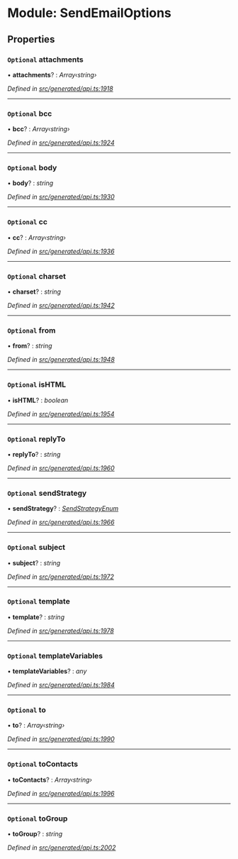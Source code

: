 # Module: SendEmailOptions

## Properties

### `Optional` attachments

• **attachments**? : *Array‹string›*

*Defined in [src/generated/api.ts:1918](https://github.com/mailslurp/mailslurp-client/blob/a26884c/src/generated/api.ts#L1918)*

___

### `Optional` bcc

• **bcc**? : *Array‹string›*

*Defined in [src/generated/api.ts:1924](https://github.com/mailslurp/mailslurp-client/blob/a26884c/src/generated/api.ts#L1924)*

___

### `Optional` body

• **body**? : *string*

*Defined in [src/generated/api.ts:1930](https://github.com/mailslurp/mailslurp-client/blob/a26884c/src/generated/api.ts#L1930)*

___

### `Optional` cc

• **cc**? : *Array‹string›*

*Defined in [src/generated/api.ts:1936](https://github.com/mailslurp/mailslurp-client/blob/a26884c/src/generated/api.ts#L1936)*

___

### `Optional` charset

• **charset**? : *string*

*Defined in [src/generated/api.ts:1942](https://github.com/mailslurp/mailslurp-client/blob/a26884c/src/generated/api.ts#L1942)*

___

### `Optional` from

• **from**? : *string*

*Defined in [src/generated/api.ts:1948](https://github.com/mailslurp/mailslurp-client/blob/a26884c/src/generated/api.ts#L1948)*

___

### `Optional` isHTML

• **isHTML**? : *boolean*

*Defined in [src/generated/api.ts:1954](https://github.com/mailslurp/mailslurp-client/blob/a26884c/src/generated/api.ts#L1954)*

___

### `Optional` replyTo

• **replyTo**? : *string*

*Defined in [src/generated/api.ts:1960](https://github.com/mailslurp/mailslurp-client/blob/a26884c/src/generated/api.ts#L1960)*

___

### `Optional` sendStrategy

• **sendStrategy**? : *[SendStrategyEnum](../enums/_generated_api_.sendemailoptions.sendstrategyenum.md)*

*Defined in [src/generated/api.ts:1966](https://github.com/mailslurp/mailslurp-client/blob/a26884c/src/generated/api.ts#L1966)*

___

### `Optional` subject

• **subject**? : *string*

*Defined in [src/generated/api.ts:1972](https://github.com/mailslurp/mailslurp-client/blob/a26884c/src/generated/api.ts#L1972)*

___

### `Optional` template

• **template**? : *string*

*Defined in [src/generated/api.ts:1978](https://github.com/mailslurp/mailslurp-client/blob/a26884c/src/generated/api.ts#L1978)*

___

### `Optional` templateVariables

• **templateVariables**? : *any*

*Defined in [src/generated/api.ts:1984](https://github.com/mailslurp/mailslurp-client/blob/a26884c/src/generated/api.ts#L1984)*

___

### `Optional` to

• **to**? : *Array‹string›*

*Defined in [src/generated/api.ts:1990](https://github.com/mailslurp/mailslurp-client/blob/a26884c/src/generated/api.ts#L1990)*

___

### `Optional` toContacts

• **toContacts**? : *Array‹string›*

*Defined in [src/generated/api.ts:1996](https://github.com/mailslurp/mailslurp-client/blob/a26884c/src/generated/api.ts#L1996)*

___

### `Optional` toGroup

• **toGroup**? : *string*

*Defined in [src/generated/api.ts:2002](https://github.com/mailslurp/mailslurp-client/blob/a26884c/src/generated/api.ts#L2002)*
